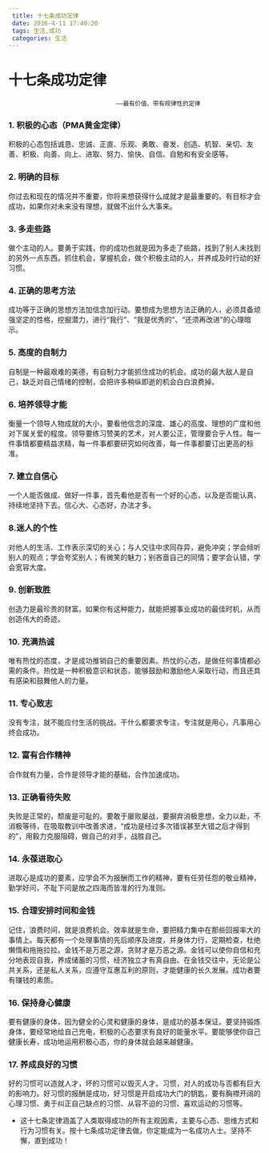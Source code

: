 ```yaml
---
 title: 十七条成功定律
 date: 2016-4-11 17:40:20
 tags: 生活,成功
 categories: 生活
---
```

 
 # 十七条成功定律
                                  ——最有价值、带有规律性的定律
                                  
### 1. 积极的心态（PMA黄金定律） 
积极的心态包括诚恳、忠诚、正直、乐观、勇敢、奋发、创造、机智、亲切、友善、积极、向善、向上、进取、努力、愉快、自信、自勉和有安全感等。
### 2. 明确的目标 
你过去和现在的情况并不重要，你将来想获得什么成就才是最重要的。有目标才会成功，如果你对未来没有理想，就做不出什么大事来。
### 3. 多走些路 
做个主动的人。要勇于实践，你的成功也就是因为多走了些路，找到了别人未找到的另外一点东西。抓住机会，掌握机会，做个积极主动的人，并养成及时行动的好习惯。
### 4. 正确的思考方法 
成功等于正确的思想方法加信念加行动。要想成为思想方法正确的人，必须具备顽强坚定的性格，挖掘潜力，进行“我行”、“我是优秀的”、“还须再改进”的心理暗示。
### 5. 高度的自制力 
自制是一种最艰难的美德，有自制力才能抓住成功的机会。成功的最大敌人是自己，缺乏对自己情绪的控制，会把许多稍纵即逝的机会白白浪费掉。
### 6. 培养领导才能 
衡量一个领导人物成就的大小，要看他信念的深度、雄心的高度、理想的广度和他对下属关爱的程度。领导要练习赞美的艺术，对人要公正，管理要合乎人性。每一件事情都要精益求精，每一件事都要研究如何改善，每一件事都要订出更高的标准。
### 7. 建立自信心 
一个人能否做成、做好一件事，首先看他是否有一个好的心态，以及是否能认真、持续地坚持下去。信心大、心态好，办法才多。
### 8.迷人的个性 
对他人的生活、工作表示深切的关心；与人交往中求同存异，避免冲突；学会倾听别人的观点；学会夸奖别人；有微笑的魅力；别吝啬自己的同情；要学会认错，学会宽容大度。
### 9. 创新致胜 
创造力是最珍贵的财富。如果你有这种能力，就能把握事业成功的最佳时机，从而创造伟大的奇迹。
### 10. 充满热诚
唯有热忱的态度，才是成功推销自己的重要因素。热忱的心态，是做任何事情都必需的条件。热忱是一种积极意识和状态，能够鼓励和激励他人采取行动，而且还具有感染和鼓舞他人的力量。
### 11. 专心致志 
没有专注，就不能应付生活的挑战。干什么都要求专注，专注就是用心，凡事用心终会成功。
### 12. 富有合作精神 
合作就有力量，合作是领导才能的基础，合作加速成功。
### 13. 正确看待失败 
失败是正常的，颓废是可耻的。要敢于屡败屡战，要摒弃消极思想，全力以赴，不消极等待，在吸取教训中改善求进，“成功是经过多次错误甚至大错之后才得到的”，用毅力克服阻碍，做自己的对手，战胜自己。
### 14. 永葆进取心 
进取心是成功的要素，应学会不为报酬而工作的精神，要有任劳任怨的敬业精神，勤学好问，不耻下问是放之四海而皆准的行为准则。 
### 15. 合理安排时间和金钱 
记住，浪费时间，就是浪费机会。效率就是生命，要把精力集中在那些回报率大的事情上。每天都有一个处理事情的先后顺序及进度，并身体力行，定期检查，杜绝懒惰和拖拖拉拉。金钱不是万恶之源，贪财才是万恶之源。金钱可以使你自信和充分地表现自我，养成储蓄的习惯，经济独立才有真自由。在金钱交往中，无论是公共关系，还是私人关系，应遵守互惠互利的原则，才能健康的长久发展。成功者要有赚钱的素质。
### 16. 保持身心健康 
要有健康的身体，因为健全的心灵和健康的身体，是成功的基本保证。要坚持锻炼身体，要经常地给自己充电，积极的心态要求有良好的能量水平。要能够使你自己健康长寿，成功地运用积极心态，你的身体就会越来越健康。
### 17. 养成良好的习惯 
好的习惯可以造就人才，坏的习惯可以毁灭人才。习惯，对人的成功与否都有巨大的影响力。好习惯的报酬是成功，好习惯是开启成功大门的钥匙，要有胸襟开阔的心理习惯、勇于纠正自己缺点的习惯、从容不迫的习惯、喜欢运动的习惯等。
* 这十七条定律涵盖了人类取得成功的所有主观因素，主要与心态、思维方式和行为习惯有关。按十七条成功定律去做，你定能成为一名成功人士。坚持不懈，直到成功！                                      